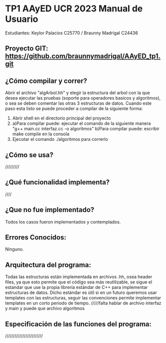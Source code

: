 # TP1  AAyED UCR 2023 Manual de Usuario
Estudiantes: Keylor Palacios C25770 / Braunny Madrigal C24436

## Proyecto GIT: https://github.com/braunnymadrigal/AAyED_tp1.git

## ¿Cómo compilar y correr?
Abrir el archivo "algArbol.hh" y elegir la estructura del arbol con la que desea ejecutar las pruebas (soporte para operadores basicos y algoritmos), o sea se deben comentar las otras 3 estructuras de datos. Cuando este paso esta listo se puede proceder a compilar de la siguiente forma:
1. Abrir shell en el directorio principal del proyecto
2. a)Para compilar puede: ejecutar el comando de la siguiente manera "g++ main.cc interfaz.cc -o algoritmos"
   b)Para compilar puede: escribir make compile en la consola
3. Ejecutar el comando ./algoritmos para correrlo

## ¿Cómo se usa?
/////////

## ¿Qué funcionalidad implementa?
////

## ¿Que no fue implementado? 
Todos los casos fueron implementados y contemplados.

## Errores Conocidos:
 Ninguno.

## Arquitectura del programa: 
Todas las estructuras están implementada en archivos .hh, osea header files, ya que esto permite que el código sea más reutilizable, se sigue el estandar que use la propia librería estándar de C++ para implementar estructuras de datos. Dicho estándar es útil si en un futuro queremos usar templates con las estructuras, seguir las convenciones permite implementar templates en un corto periodo de tiempo. 
/////falta hablar de archivo interfaz y main y puede que archivo algoritmos


## Especificación de las funciones del programa:
////////////////////////

